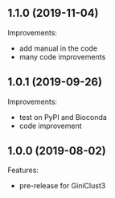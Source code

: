 ## 1.1.0 (2019-11-04)

Improvements:

* add manual in the code
* many code improvements

## 1.0.1 (2019-09-26)

Improvements:

* test on PyPI and Bioconda
* code improvement

## 1.0.0 (2019-08-02)

Features:

* pre-release for GiniClust3
